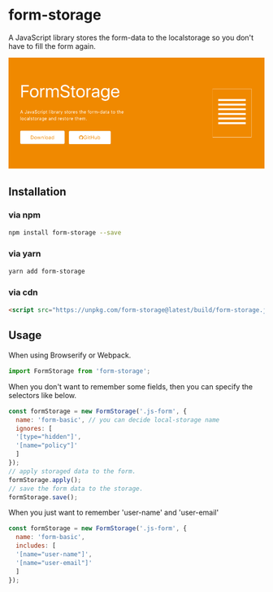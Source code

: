 # form-storage

A JavaScript library stores the form-data to the localstorage so you don't have to fill the form again.

<img src="./docs/screenshot.png" />

## Installation

### via npm

```sh
npm install form-storage --save
```

### via yarn

```sh
yarn add form-storage
```

### via cdn

```html
<script src="https://unpkg.com/form-storage@latest/build/form-storage.js"></script>
```

## Usage

When using Browserify or Webpack.
```js
import FormStorage from 'form-storage';
```

When you don't want to remember some fields, then you can specify the selectors like below.

```js
const formStorage = new FormStorage('.js-form', {
  name: 'form-basic', // you can decide local-storage name 
  ignores: [
  '[type="hidden"]',
  '[name="policy"]'
  ]
});
// apply storaged data to the form.
formStorage.apply();
// save the form data to the storage.
formStorage.save();
```

When you just want to remember 'user-name' and 'user-email'

```js
const formStorage = new FormStorage('.js-form', {
  name: 'form-basic',
  includes: [
  '[name="user-name"]',
  '[name="user-email"]'
  ]
});
```
